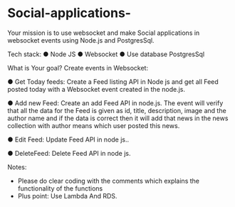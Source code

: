# Social-applications-

Your mission is to use websocket and make Social applications in websocket events using Node.js and PostgresSql.

Tech stack:
● Node JS
● Websocket
● Use database PostgresSql

What is Your goal?
Create events in Websocket:
 
● Get Today feeds: Create a Feed listing API in Node js and get all Feed posted today with a
Websocket event created in the node.js.

● Add new Feed: Create an add Feed API in node.js. The event will verify that all the data for
the Feed is given as id, title, description, image and the author name and if the data is correct then
it will add that news in the news collection with author means which user posted this news.

● Edit Feed: Update Feed API in node js..

● DeleteFeed: Delete Feed API in node js.

 
 Notes:
- Please do clear coding with the comments which explains the functionality of the functions
- Plus point: Use Lambda And RDS.
